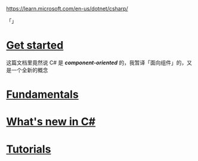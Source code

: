 https://learn.microsoft.com/en-us/dotnet/csharp/

「」



# [Get started](https://learn.microsoft.com/en-us/dotnet/csharp/tour-of-csharp/)

这篇文档里竟然说 C# 是 ***component-oriented*** 的，我暂译「面向组件」的，又是一个全新的概念







# [Fundamentals](https://learn.microsoft.com/en-us/dotnet/csharp/fundamentals/program-structure/)









# [What's new in C#](https://learn.microsoft.com/en-us/dotnet/csharp/whats-new/)











# [Tutorials](https://learn.microsoft.com/en-us/dotnet/csharp/tutorials/)